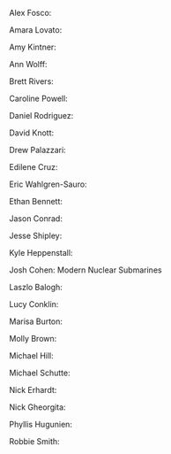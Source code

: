 Alex Fosco: 

Amara Lovato:

Amy Kintner:

Ann Wolff: 

Brett Rivers:

Caroline Powell:

Daniel Rodriguez:

David Knott:

Drew Palazzari:

Edilene Cruz:

Eric Wahlgren-Sauro: 

Ethan Bennett:

Jason Conrad:

Jesse Shipley:

Kyle Heppenstall:

Josh Cohen: 
  Modern Nuclear Submarines

Laszlo Balogh:

Lucy Conklin:

Marisa Burton:

Molly Brown:

Michael Hill:

Michael Schutte:

Nick Erhardt:

Nick Gheorgita:

Phyllis Hugunien:

Robbie Smith:

